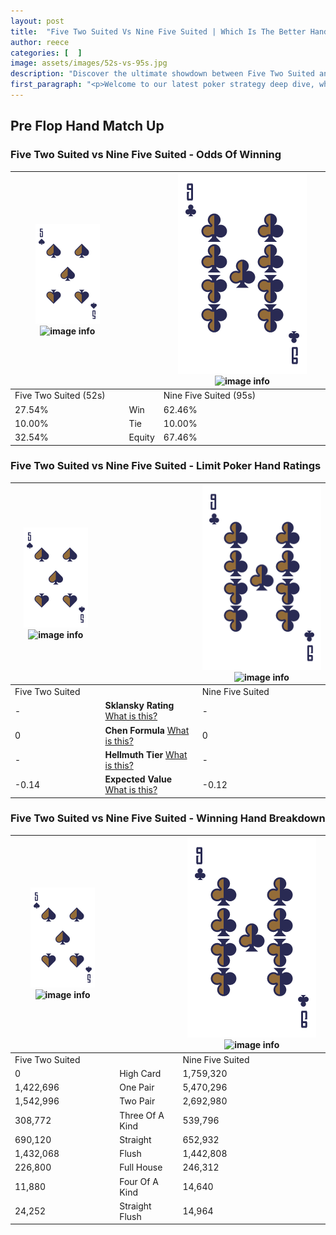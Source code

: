 ```yaml
---
layout: post
title:  "Five Two Suited Vs Nine Five Suited | Which Is The Better Hand In Poker? A Complete Guide"
author: reece
categories: [  ]
image: assets/images/52s-vs-95s.jpg
description: "Discover the ultimate showdown between Five Two Suited and Nine Five Suited in poker! Uncover the odds, strategies, and scenarios where one hand triumphs over the other. Get ready to up your poker game with this thrilling analysis."
first_paragraph: "<p>Welcome to our latest poker strategy deep dive, where we're pitting two distinct hands against each other in a high-stakes showdown: Five Two Suited vs Nine Five Suited.</p><p>In the dynamic world of poker, every decision counts, and knowing which hand holds the upper hand is key to your success at the table.</p><p>In this article, we'll dissect these two hands, explore the scenarios where one dominates the other, and equip you with the knowledge to make strategic choices that can tip the odds in your favor.</p><p>Get ready to unravel the intriguing dynamics of these poker hands and elevate your game to new heights.</p>"
---
```




[comment]: # (sp0)

## Pre Flop Hand Match Up

<div class="table hand-ratings" markdown="1"> 



### Five Two Suited vs Nine Five Suited - Odds Of Winning


    
| ![image info](assets/images/hand1/5.png) ![image info](assets/images/hand1/2s.png) |  | ![image info](assets/images/hand2/9.png) ![image info](assets/images/hand2/5s.png) |
| -------- | -------- | -------- |
| Five Two Suited (52s) |  | Nine Five Suited (95s) |
| 27.54% | Win | 62.46% |
| 10.00% | Tie | 10.00% |
| 32.54% | Equity | 67.46% |




[comment]: # (sp1)



### Five Two Suited vs Nine Five Suited - Limit Poker Hand Ratings


    
| ![image info](assets/images/hand1/5.png) ![image info](assets/images/hand1/2s.png) |  | ![image info](assets/images/hand2/9.png) ![image info](assets/images/hand2/5s.png) |
| -------- | -------- | -------- |
| Five Two Suited |  | Nine Five Suited |
| - | **Sklansky Rating** [What is this?](/sklansky-rating-explained) | - |
| 0 | **Chen Formula** [What is this?](/chen-formula-explained) | 0 |
| - | **Hellmuth Tier** [What is this?](/Hellmuth-tier-explained) | - |
| -0.14 | **Expected Value** [What is this?](/expected-value-explained) | -0.12 |




[comment]: # (sp2)



### Five Two Suited vs Nine Five Suited - Winning Hand Breakdown


    
| ![image info](assets/images/hand1/5.png) ![image info](assets/images/hand1/2s.png) |  | ![image info](assets/images/hand2/9.png) ![image info](assets/images/hand2/5s.png) |
| -------- | -------- | -------- |
| Five Two Suited |  | Nine Five Suited |
| 0 | High Card | 1,759,320 |
| 1,422,696 | One Pair | 5,470,296 |
| 1,542,996 | Two Pair | 2,692,980 |
| 308,772 | Three Of A Kind | 539,796 |
| 690,120 | Straight | 652,932 |
| 1,432,068 | Flush | 1,442,808 |
| 226,800 | Full House | 246,312 |
| 11,880 | Four Of A Kind | 14,640 |
| 24,252 | Straight Flush | 14,964 |




[comment]: # (sp3)



</div>

[comment]: # (sp4)



[comment]: # (sp5)

